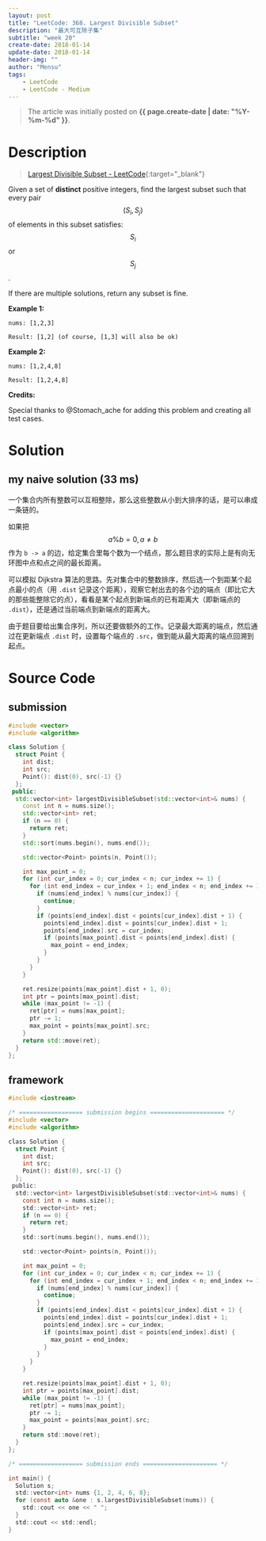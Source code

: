 ```yaml
---
layout: post
title: "LeetCode: 368. Largest Divisible Subset"
description: "最大可互除子集"
subtitle: "week 20"
create-date: 2018-01-14
update-date: 2018-01-14
header-img: ""
author: "Mensu"
tags:
    - LeetCode
    - LeetCode - Medium
---
```


> The article was initially posted on **{{ page.create-date | date: "%Y-%m-%d" }}**.


# Description

> [Largest Divisible Subset - LeetCode](https://leetcode.com/problems/largest-divisible-subset/description/){:target="_blank"}

Given a set of **distinct** positive integers, find the largest subset such that every pair $$(S_i, S_j)$$ of elements in this subset satisfies: $$S_i % S_j = 0$$ or $$S_j % S_i = 0$$.

If there are multiple solutions, return any subset is fine.

**Example 1:**

~~~
nums: [1,2,3]

Result: [1,2] (of course, [1,3] will also be ok)
~~~

**Example 2:**

~~~
nums: [1,2,4,8]

Result: [1,2,4,8]
~~~

**Credits:**

Special thanks to @Stomach_ache for adding this problem and creating all test cases.

# Solution

## my naive solution (33 ms)

一个集合内所有整数可以互相整除，那么这些整数从小到大排序的话，是可以串成一条链的。

如果把 $$a \% b = 0, a \neq b$$ 作为 ``b -> a`` 的边，给定集合里每个数为一个结点，那么题目求的实际上是有向无环图中点和点之间的最长距离。

可以模拟 Dijkstra 算法的思路。先对集合中的整数排序，然后选一个到距某个起点最小的点（用 ``.dist`` 记录这个距离），观察它射出去的各个边的端点（即比它大的那些能整除它的点），看看是某个起点到新端点的已有距离大（即新端点的 ``.dist``），还是通过当前端点到新端点的距离大。

由于题目要给出集合序列，所以还要做额外的工作。记录最大距离的端点，然后通过在更新端点 ``.dist`` 时，设置每个端点的 ``.src``，做到能从最大距离的端点回溯到起点。

# Source Code

## submission

~~~cpp
#include <vector>
#include <algorithm>

class Solution {
  struct Point {
    int dist;
    int src;
    Point(): dist(0), src(-1) {}
  };
 public:
  std::vector<int> largestDivisibleSubset(std::vector<int>& nums) {
    const int n = nums.size();
    std::vector<int> ret;
    if (n == 0) {
      return ret;
    }
    std::sort(nums.begin(), nums.end());

    std::vector<Point> points(n, Point());

    int max_point = 0;
    for (int cur_index = 0; cur_index < n; cur_index += 1) {
      for (int end_index = cur_index + 1; end_index < n; end_index += 1) {
        if (nums[end_index] % nums[cur_index]) {
          continue;
        }
        if (points[end_index].dist < points[cur_index].dist + 1) {
          points[end_index].dist = points[cur_index].dist + 1;
          points[end_index].src = cur_index;
          if (points[max_point].dist < points[end_index].dist) {
            max_point = end_index;
          }
        }
      }
    }

    ret.resize(points[max_point].dist + 1, 0);
    int ptr = points[max_point].dist;
    while (max_point != -1) {
      ret[ptr] = nums[max_point];
      ptr -= 1;
      max_point = points[max_point].src;
    }
    return std::move(ret);
  }
};

~~~

## framework

~~~c
#include <iostream>

/* ================== submission begins ===================== */
#include <vector>
#include <algorithm>

class Solution {
  struct Point {
    int dist;
    int src;
    Point(): dist(0), src(-1) {}
  };
 public:
  std::vector<int> largestDivisibleSubset(std::vector<int>& nums) {
    const int n = nums.size();
    std::vector<int> ret;
    if (n == 0) {
      return ret;
    }
    std::sort(nums.begin(), nums.end());

    std::vector<Point> points(n, Point());

    int max_point = 0;
    for (int cur_index = 0; cur_index < n; cur_index += 1) {
      for (int end_index = cur_index + 1; end_index < n; end_index += 1) {
        if (nums[end_index] % nums[cur_index]) {
          continue;
        }
        if (points[end_index].dist < points[cur_index].dist + 1) {
          points[end_index].dist = points[cur_index].dist + 1;
          points[end_index].src = cur_index;
          if (points[max_point].dist < points[end_index].dist) {
            max_point = end_index;
          }
        }
      }
    }

    ret.resize(points[max_point].dist + 1, 0);
    int ptr = points[max_point].dist;
    while (max_point != -1) {
      ret[ptr] = nums[max_point];
      ptr -= 1;
      max_point = points[max_point].src;
    }
    return std::move(ret);
  }
};

/* ================== submission ends ===================== */

int main() {
  Solution s;
  std::vector<int> nums {1, 2, 4, 6, 8};
  for (const auto &one : s.largestDivisibleSubset(nums)) {
    std::cout << one << " ";
  }
  std::cout << std::endl;
}

~~~

